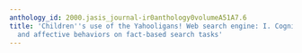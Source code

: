 ```yaml
---
anthology_id: 2000.jasis_journal-ir0anthology0volumeA51A7.6
title: 'Children''s use of the Yahooligans! Web search engine: I. Cognitive, physical,
  and affective behaviors on fact-based search tasks'
---
```

